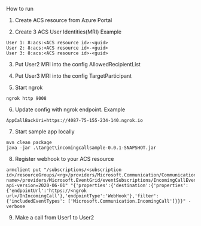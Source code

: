 How to run
1. Create ACS resource from Azure Portal

2. Create 3 ACS User Identities(MRI)
Example
```
User 1: 8:acs:<ACS resource id>-<guid>
User 2: 8:acs:<ACS resource id>-<guid>
User 3: 8:acs:<ACS resource id>-<guid>
```

3. Put User2 MRI into the config AllowedRecipientList

4. Put User3 MRI into the config TargetParticipant

5. Start ngrok
```dotnetcli
ngrok http 9008
```

6. Update config with ngrok endpoint. Example
```
AppCallBackUri=https://4087-75-155-234-140.ngrok.io
```

7. Start sample app locally
```dotnetcli
mvn clean package
java -jar .\target\incomingcallsample-0.0.1-SNAPSHOT.jar
```

8. Register webhook to your ACS resource
```dotnetcli
armclient put "/subscriptions/<subscription id>/resourceGroups/<rg>/providers/Microsoft.Communication/CommunicationServices/<acs name>/providers/Microsoft.EventGrid/eventSubscriptions/IncomingCallEventSub?api-version=2020-06-01" "{'properties':{'destination':{'properties':{'endpointUrl':'https://<ngrok url>/OnIncomingCall'},'endpointType':'WebHook'},'filter':{'includedEventTypes': ['Microsoft.Communication.IncomingCall']}}}" -verbose
```

9. Make a call from User1 to User2